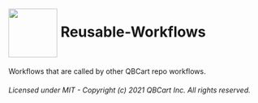 # <img align="center" src="https://avatars2.githubusercontent.com/u/45455933" width="96" height="96" />  Reusable-Workflows

Workflows that are called by other QBCart repo workflows.

###### Licensed under MIT - Copyright (c) 2021 QBCart Inc. All rights reserved.
